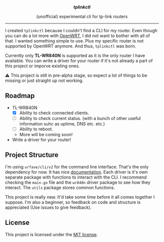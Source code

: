 <p align="center">
  <b><i>tplinkctl</i></b>
</p>
<p align="center">
  (unofficial) experimental cli for tp-link routers
</p>

---

I created `tplinkctl` because I couldn't find a CLI for my router. Even though you can do a lot more with [OpenWRT](https://openwrt.org/), I did not want to bother with all of that. I wanted something simple to use. Plus my specific router is not supported by OpenWRT anymore. And thus, `tplinkctl` was born. 

Currently only **TL-WR840N** is supported as it is the only router I have available. You can write a driver for your router if it's not already a part of this project or imporve existing ones.

⚠️ This project is still in pre-alpha stage, so expect a lot of things to be missing or just straight up not working. 

## Roadmap
- TL-WR840N
  - [x] Ability to check connected clients.
  - [ ] Ability to check current status. (with a bunch of other useful information suhc as uptime, DNS etc. etc.)
  - [ ] Ability to reboot.
  - More will be coming soon!
- Write a driver for your router!

## Project Structure
I'm using `urfave/cli/v2` for the command line interface. That's the only dependency for now. It has nice [documentation](https://cli.urfave.org/v2/getting-started/). Each driver is it's own separate package with functions to interact with the CLI. I recommend checking the `main.go` file and the `wr840n` driver package to see how they interact. The `utils` package stores common functions.

This project is really new. It'd take some time before it all comes together I suppose. I'm also a beginner, so feedback on code and structure is appreciated (Use issues to give feedback).

## License
This project is licensed under the [MIT license](./LICENSE).
